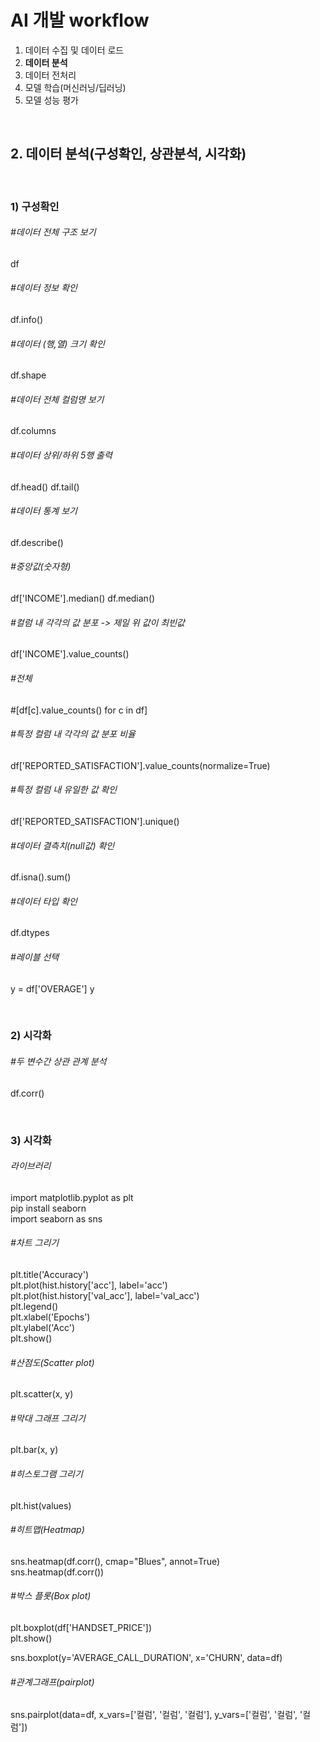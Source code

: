 # AI 개발 workflow
1. 데이터 수집 및 데이터 로드
2. __데이터 분석__
3. 데이터 전처리
4. 모델 학습(머신러닝/딥러닝)
5. 모델 성능 평가

<br/>

## 2. 데이터 분석(구성확인, 상관분석, 시각화)

<br/>

### 1) 구성확인

###### #데이터 전체 구조 보기
df

###### #데이터 정보 확인
df.info()

###### #데이터 (행,열) 크기 확인
df.shape

###### #데이터 전체 컬럼명 보기
df.columns

###### #데이터 상위/하위 5행 출력
df.head()
df.tail()

###### #데이터 통계 보기
df.describe()

###### #중앙값(숫자형)
df['INCOME'].median()
df.median()

###### #컬럼 내 각각의 값 분포 -> 제일 위 값이 최빈값
df['INCOME'].value_counts()
###### #전체
#[df[c].value_counts() for c in df]
###### #특정 컬럼 내 각각의 값 분포 비율
df['REPORTED_SATISFACTION'].value_counts(normalize=True)

###### #특정 컬럼 내 유일한 값 확인
df['REPORTED_SATISFACTION'].unique()

###### #데이터 결측치(null값) 확인
df.isna().sum()

###### #데이터 타입 확인
df.dtypes

###### #레이블 선택
y = df['OVERAGE']
y

<br/>

### 2) 시각화

###### #두 변수간 상관 관계 분석
df.corr()

<br/>

### 3) 시각화

###### 라이브러리 
import matplotlib.pyplot as plt   
pip install seaborn   
import seaborn as sns   

###### #차트 그리기
plt.title('Accuracy')   
plt.plot(hist.history['acc'], label='acc')   
plt.plot(hist.history['val_acc'], label='val_acc')   
plt.legend()   
plt.xlabel('Epochs')   
plt.ylabel('Acc')   
plt.show()   

###### #산점도(Scatter plot)
plt.scatter(x, y)

###### #막대 그래프 그리기
plt.bar(x, y)

###### #히스토그램 그리기
plt.hist(values)

###### #히트맵(Heatmap)
sns.heatmap(df.corr(), cmap="Blues", annot=True)   
sns.heatmap(df.corr())   

###### #박스 플롯(Box plot)
plt.boxplot(df['HANDSET_PRICE'])   
plt.show()   

sns.boxplot(y='AVERAGE_CALL_DURATION', x='CHURN', data=df)   

###### #관계그래프(pairplot)
sns.pairplot(data=df, x_vars=['컬럼', '컬럼', '컬럼'], y_vars=['컬럼', '컬럼', '컬럼'])
